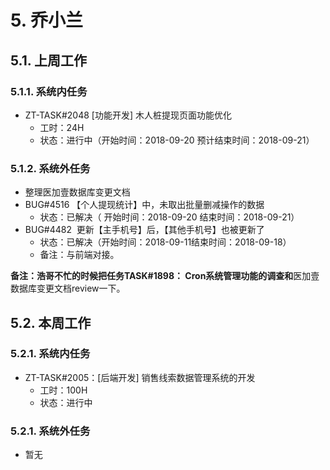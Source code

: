 # 5. 乔小兰

## 5.1. 上周工作

### 5.1.1. 系统内任务

- ZT-TASK#2048 [功能开发] 木人桩提现页面功能优化
  - 工时：24H
  - 状态：进行中（开始时间：2018-09-20 预计结束时间：2018-09-21）

### 5.1.2. 系统外任务

- 整理医加壹数据库变更文档
- BUG#4516 【个人提现统计】中，未取出批量删减操作的数据
  - 状态：已解决（ 开始时间：2018-09-20 结束时间：2018-09-21）
- BUG#4482  更新【主手机号】后，【其他手机号】也被更新了
  - 状态：已解决（开始时间：2018-09-11结束时间：2018-09-18）
  - 备注：与前端对接。

**备注：**浩哥不忙的时候把任务TASK#1898： Cron系统管理功能的调查**和**医加壹数据库变更文档review一下。

## 5.2. 本周工作

### 5.2.1. 系统内任务

- ZT-TASK#2005：[后端开发] 销售线索数据管理系统的开发
  - 工时：100H
  - 状态：进行中

### 5.2.1. 系统外任务

- 暂无



